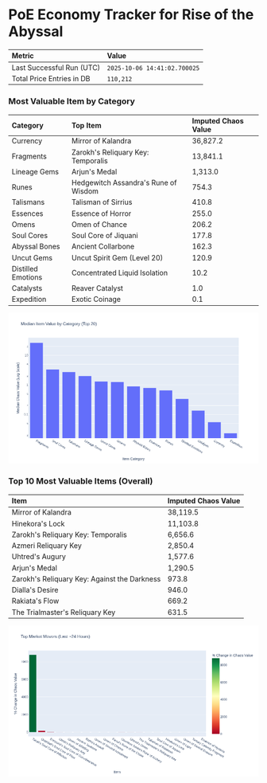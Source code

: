 # PoE Economy Tracker for Rise of the Abyssal

<!-- START_MAINTENANCE -->
| Metric | Value |
|:---|:---|
| Last Successful Run (UTC) | `2025-10-06 14:41:02.700025` |
| Total Price Entries in DB | `110,212` |

<!-- END_MAINTENANCE -->

<!-- START_DATAFRAME_DEBUG -->
<!-- END_DATAFRAME_DEBUG -->

<!-- START_CATEGORY_ANALYSIS -->
### Most Valuable Item by Category
| Category | Top Item | Imputed Chaos Value |
| :--- | :--- | :--- |
| Currency | Mirror of Kalandra | 36,827.2 |
| Fragments | Zarokh's Reliquary Key: Temporalis | 13,841.1 |
| Lineage Gems | Arjun's Medal | 1,313.0 |
| Runes | Hedgewitch Assandra's Rune of Wisdom | 754.3 |
| Talismans | Talisman of Sirrius | 410.8 |
| Essences | Essence of Horror | 255.0 |
| Omens | Omen of Chance | 206.2 |
| Soul Cores | Soul Core of Jiquani | 177.8 |
| Abyssal Bones | Ancient Collarbone | 162.3 |
| Uncut Gems | Uncut Spirit Gem (Level 20) | 120.9 |
| Distilled Emotions | Concentrated Liquid Isolation | 10.2 |
| Catalysts | Reaver Catalyst | 1.0 |
| Expedition | Exotic Coinage | 0.1 |


![Category Analysis Chart](charts/category_analysis.png)
<!-- END_ANALYSIS -->

<!-- START_ANALYSIS -->
### Top 10 Most Valuable Items (Overall)
| Item | Imputed Chaos Value |
| :--- | :--- |
| Mirror of Kalandra | 38,119.5 |
| Hinekora's Lock | 11,103.8 |
| Zarokh's Reliquary Key: Temporalis | 6,656.6 |
| Azmeri Reliquary Key | 2,850.4 |
| Uhtred's Augury | 1,577.6 |
| Arjun's Medal | 1,290.5 |
| Zarokh's Reliquary Key: Against the Darkness | 973.8 |
| Dialla's Desire | 946.0 |
| Rakiata's Flow | 669.2 |
| The Trialmaster's Reliquary Key | 631.5 |


![Market Movers Chart](charts/market_movers.png)
<!-- END_ANALYSIS -->
